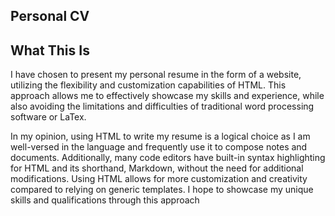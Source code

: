 ## Personal CV 

## What This Is

I have chosen to present my personal resume in the form of a website, utilizing the flexibility and customization capabilities of HTML. This approach allows me to effectively showcase my skills and experience, while also avoiding the limitations and difficulties of traditional word processing software or LaTex.

In my opinion, using HTML to write my resume is a logical choice as I am well-versed in the language and frequently use it to compose notes and documents. Additionally, many code editors have built-in syntax highlighting for HTML and its shorthand, Markdown, without the need for additional modifications. Using HTML allows for more customization and creativity compared to relying on generic templates. I hope to showcase my unique skills and qualifications through this approach

